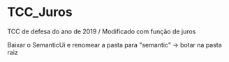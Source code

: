 # TCC_Juros
TCC de defesa do ano de 2019 / Modificado com função de juros

Baixar o SemanticUi e renomear a pasta para "semantic" -> botar na pasta raiz
